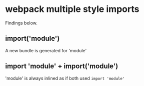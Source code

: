 # webpack multiple style imports

Findings below.

## import('module')

A new bundle is generated for 'module'

## import 'module' + import('module')

'module' is always inlined as if both used `import 'module'`
